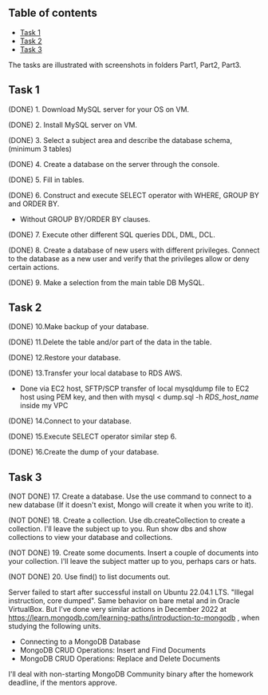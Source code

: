 ## Table of contents
* [Task 1](#task1)
* [Task 2](#technologies)
* [Task 3](#setup)

The tasks are illustrated with screenshots in folders Part1, Part2, Part3.

## Task 1

(DONE) 1. Download MySQL server for your OS on VM.

(DONE) 2. Install MySQL server on VM.

(DONE) 3. Select a subject area and describe the database schema, (minimum 3 tables) 

(DONE) 4. Create a database on the server through the console. 

(DONE) 5. Fill in tables. 

(DONE) 6. Construct and execute SELECT operator with WHERE, GROUP BY and ORDER BY. 
* Without GROUP BY/ORDER BY clauses.

(DONE) 7. Execute other different SQL queries DDL, DML, DCL. 

(DONE) 8. Create a database of new users with different privileges. Connect to the database as a new user and verify that the privileges allow or deny certain actions. 

(DONE) 9. Make a selection from the main table DB MySQL.
	
## Task 2
(DONE) 10.Make backup of your database.

(DONE) 11.Delete the table and/or part of the data in the table. 

(DONE) 12.Restore your database. 

(DONE) 13.Transfer your local database to RDS AWS. 
* Done via EC2 host, SFTP/SCP transfer of local mysqldump file to EC2 host using PEM key, and then with mysql < dump.sql -h *RDS_host_name* inside my VPC

(DONE) 14.Connect to your database.

(DONE) 15.Execute SELECT operator similar step 6.

(DONE) 16.Create the dump of your database.

	
## Task 3
(NOT DONE) 17. Create a database. Use the use command to connect to a new database (If it doesn't exist, Mongo will create it when you write to it). 

(NOT DONE) 18. Create a collection. Use db.createCollection to create a collection. I'll leave the subject up to you. Run show dbs and show collections to view your database and collections.

(NOT DONE) 19. Create some documents. Insert a couple of documents into your collection. I'll leave the subject matter up to you, perhaps cars or hats.

(NOT DONE) 20. Use find() to list documents out.

Server failed to start after successful install on Ubuntu 22.04.1 LTS. "Illegal instruction, core dumped". Same behavior on bare metal and in Oracle VirtualBox.
But I've done very similar actions in December 2022 at https://learn.mongodb.com/learning-paths/introduction-to-mongodb , when studying the following units.
- Connecting to a MongoDB Database
- MongoDB CRUD Operations: Insert and Find Documents
- MongoDB CRUD Operations: Replace and Delete Documents

I'll deal with non-starting MongoDB Community binary after the homework deadline, if the mentors approve.
